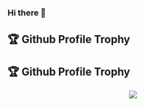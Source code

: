 ### Hi there 👋

## 🏆 Github Profile Trophy
## 🏆 Github Profile Trophy
<p align="center">
 <a href="https://github.com/ryo-ma/github-profile-trophy">
  <img src="https://github-profile-trophy.vercel.app/?username=MajedTB&theme=darkhub"/>
 </a>
</p>
